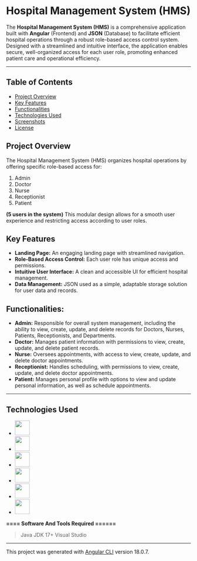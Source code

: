 # Hospital Management System (HMS)

The **Hospital Management System (HMS)** is a comprehensive application built with **Angular** (Frontend) and **JSON** (Database) to facilitate efficient hospital operations through a robust role-based access control system. Designed with a streamlined and intuitive interface, the application enables secure, well-organized access for each user role, promoting enhanced patient care and operational efficiency.

--------------------------------------------------------------

## Table of Contents
- [Project Overview](#project-overview)
- [Key Features](#key-features)
- [Functionalities](#functionalities)
- [Technologies Used](#technologies-used)
- [Screenshots](#screenshots)
- [License](#license)

## Project Overview
The Hospital Management System (HMS) organizes hospital operations by offering specific role-based access for:

1. Admin
2. Doctor
3. Nurse
4. Receptionist
5. Patient

**(5 users in the system)**
This modular design allows for a smooth user experience and restricting access according to user roles.


## Key Features
- **Landing Page:** An engaging landing page with streamlined navigation.
- **Role-Based Access Control:** Each user role has unique access and permissions.
- **Intuitive User Interface:** A clean and accessible UI for efficient hospital management.
- **Data Management:** JSON used as a simple, adaptable storage solution for user data and records.


## Functionalities:
- **Admin:** Responsible for overall system management, including the ability to view, create, update, and delete records for Doctors, Nurses, Patients, Receptionists, and Departments.
- **Doctor:** Manages patient information with permissions to view, create, update, and delete patient records.
- **Nurse:** Oversees appointments, with access to view, create, update, and delete doctor appointments.
- **Receptionist:** Handles scheduling, with permissions to view, create, update, and delete doctor appointments.
- **Patient:** Manages personal profile with options to view and update personal information, as well as schedule appointments.

--------------------------------------------------------------

## Technologies Used
- [<img src="https://github.com/user-attachments/assets/d591596e-3be6-40e2-9e77-a22e52611071" width="40" height="40">](https://github.com/mostofa-rezvi)
- [<img src="https://github.com/user-attachments/assets/9e5891f0-25f9-4e6a-afb7-4e0c2d2dc109" width="40" height="40">](https://github.com/mostofa-rezvi)
- [<img src="https://github.com/user-attachments/assets/76105614-0d88-4d34-9472-6a72e8c4415c" width="40" height="40">](https://github.com/mostofa-rezvi)
- [<img src="https://github.com/user-attachments/assets/19881f38-d86a-4d10-87c9-e491f49793f1" width="40" height="40">](https://github.com/mostofa-rezvi)
- [<img src="https://github.com/user-attachments/assets/1d546873-8eb2-40e3-bddc-eb903a1fdbcc" width="40" height="40">](https://github.com/mostofa-rezvi)
- [<img src="https://github.com/user-attachments/assets/83e6db33-502a-433c-8565-774ba217c298" width="40" height="40">](https://github.com/mostofa-rezvi)

**==== Software And Tools Required ======**
> Java JDK 17+
> Visual Studio

--------------------------------------------------------------








This project was generated with [Angular CLI](https://github.com/angular/angular-cli) version 18.0.7.
